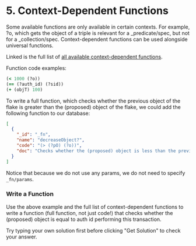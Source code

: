# 5. Context-Dependent Functions

Some available functions are only available in certain contexts. For example, ?o, which gets the object of a triple is relevant for a \_predicate/spec, but not for a \_collection/spec. Context-dependent functions can be used alongside universal functions.

Linked is the full list of <a href="/docs/smart-functions#context-dependent-functions" target="_blank">all available context-dependent functions</a>.

Function code examples:

```clj
(< 1000 (?o))
(== (?auth_id) (?sid))
(+ (objT) 100)
```

To write a full function, which checks whether the previous object of the flake is greater than the (proposed) object of the flake, we could add the following function to our database:

```json
[
  {
    "_id": "_fn",
    "name": "decreaseObject?",
    "code": "(> (?pO) (?o))",
    "doc": "Checks whether the (proposed) object is less than the previous object."
  }
]
```

Notice that because we do not use any params, we do not need to specify `_fn/params`.

<div class="challenge">
<h3>Write a Function</h3>
<p>Use the above example and the full list of context-dependent functions to write a function (full function, not just code!) that checks whether the (proposed) object is equal to auth id performing this transaction.</p>
<p>Try typing your own solution first before clicking "Get Solution" to check your answer. </p>
</div>
